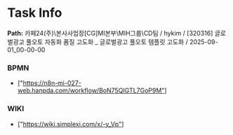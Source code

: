 # Task Info

**Path:** 카페24(주)\본사사업장\[CG]MI본부\MIH그룹\CD팀 / hykim / [320316] 글로벌광고 풀오토 자동화 품질 고도화 _ 글로벌광고 풀오토 템플릿 고도화 / 2025-09-01_00-00-00

### BPMN
- ["https://n8n-mi-027-web.hanpda.com/workflow/BoN75QIGTL7GoP9M"]

### WIKI
- ["https://wiki.simplexi.com/x/-y_Vp"]

